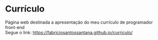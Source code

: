 # Currículo

Página web destinada a apresentação do meu currículo de programador front-end </br>
Segue o link: https://fabriciosantossantana.github.io/curriculo/
